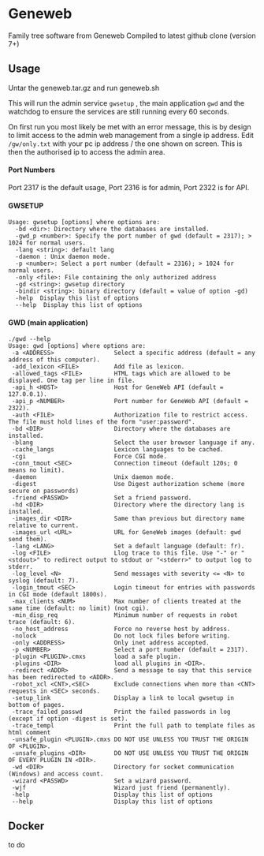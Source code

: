 # Geneweb
Family tree software from Geneweb Compiled to latest github clone (version 7+)

## Usage
Untar the geneweb.tar.gz and run geneweb.sh

This will run the admin service ````gwsetup```` , the main application ````gwd```` and the watchdog to ensure the services are still running every 60 seconds.

On first run you most likely be met with an error message, this is by design to limit access to the admin web management from a single ip address. Edit `/gw/only.txt` with your pc ip address / the one shown on screen. This is then the authorised ip to access the admin area.

#### Port Numbers
Port 2317 is the default usage, Port 2316 is for admin, Port 2322 is for API.

#### GWSETUP
````
Usage: gwsetup [options] where options are:
  -bd <dir>: Directory where the databases are installed.
  -gwd_p <number>: Specify the port number of gwd (default = 2317); > 1024 for normal users.
  -lang <string>: default lang
  -daemon : Unix daemon mode.
  -p <number>: Select a port number (default = 2316); > 1024 for normal users.
  -only <file>: File containing the only authorized address
  -gd <string>: gwsetup directory
  -bindir <string>: binary directory (default = value of option -gd)
  -help  Display this list of options
  --help  Display this list of options
 ````

 #### GWD (main application)
 ````
 ./gwd --help
Usage: gwd [options] where options are:
  -a <ADDRESS>                 Select a specific address (default = any address of this computer).
  -add_lexicon <FILE>          Add file as lexicon.
  -allowed_tags <FILE>         HTML tags which are allowed to be displayed. One tag per line in file.
  -api_h <HOST>                Host for GeneWeb API (default = 127.0.0.1).
  -api_p <NUMBER>              Port number for GeneWeb API (default = 2322).
  -auth <FILE>                 Authorization file to restrict access. The file must hold lines of the form "user:password".
  -bd <DIR>                    Directory where the databases are installed.
  -blang                       Select the user browser language if any.
  -cache_langs                 Lexicon languages to be cached.
  -cgi                         Force CGI mode.
  -conn_tmout <SEC>            Connection timeout (default 120s; 0 means no limit).
  -daemon                      Unix daemon mode.
  -digest                      Use Digest authorization scheme (more secure on passwords)
  -friend <PASSWD>             Set a friend password.
  -hd <DIR>                    Directory where the directory lang is installed.
  -images_dir <DIR>            Same than previous but directory name relative to current.
  -images_url <URL>            URL for GeneWeb images (default: gwd send them).
  -lang <LANG>                 Set a default language (default: fr).
  -log <FILE>                  Llog trace to this file. Use "-" or "<stdout>" to redirect output to stdout or "<stderr>" to output log to stderr.
  -log_level <N>               Send messages with severity <= <N> to syslog (default: 7).
  -login_tmout <SEC>           Login timeout for entries with passwords in CGI mode (default 1800s).
  -max_clients <NUM>           Max number of clients treated at the same time (default: no limit) (not cgi).
  -min_disp_req                Minimum number of requests in robot trace (default: 6).
  -no_host_address             Force no reverse host by address.
  -nolock                      Do not lock files before writing.
  -only <ADDRESS>              Only inet address accepted.
  -p <NUMBER>                  Select a port number (default = 2317).
  -plugin <PLUGIN>.cmxs        load a safe plugin.
  -plugins <DIR>               load all plugins in <DIR>.
  -redirect <ADDR>             Send a message to say that this service has been redirected to <ADDR>.
  -robot_xcl <CNT>,<SEC>       Exclude connections when more than <CNT> requests in <SEC> seconds.
  -setup_link                  Display a link to local gwsetup in bottom of pages.
  -trace_failed_passwd         Print the failed passwords in log (except if option -digest is set). 
  -trace_templ                 Print the full path to template files as html comment 
  -unsafe_plugin <PLUGIN>.cmxs DO NOT USE UNLESS YOU TRUST THE ORIGIN OF <PLUGIN>.
  -unsafe_plugins <DIR>        DO NOT USE UNLESS YOU TRUST THE ORIGIN OF EVERY PLUGIN IN <DIR>.
  -wd <DIR>                    Directory for socket communication (Windows) and access count.
  -wizard <PASSWD>             Set a wizard password.
  -wjf                         Wizard just friend (permanently).
  -help                        Display this list of options
  --help                       Display this list of options
````

## Docker
 to do
